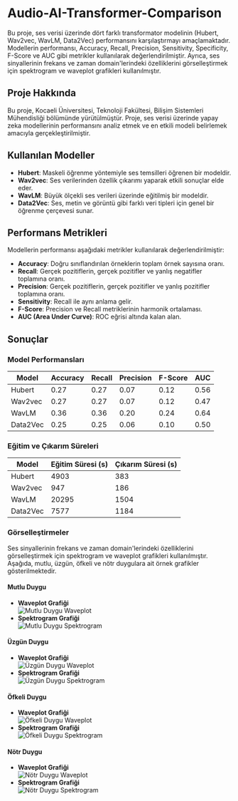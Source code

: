 # Audio-AI-Transformer-Comparison

Bu proje, ses verisi üzerinde dört farklı transformator modelinin (Hubert, Wav2vec, WavLM, Data2Vec) performansını karşılaştırmayı amaçlamaktadır. Modellerin performansı, Accuracy, Recall, Precision, Sensitivity, Specificity, F-Score ve AUC gibi metrikler kullanılarak değerlendirilmiştir. Ayrıca, ses sinyallerinin frekans ve zaman domain'lerindeki özelliklerini görselleştirmek için spektrogram ve waveplot grafikleri kullanılmıştır.

## Proje Hakkında

Bu proje, Kocaeli Üniversitesi, Teknoloji Fakültesi, Bilişim Sistemleri Mühendisliği bölümünde yürütülmüştür. Proje, ses verisi üzerinde yapay zeka modellerinin performansını analiz etmek ve en etkili modeli belirlemek amacıyla gerçekleştirilmiştir.

## Kullanılan Modeller

- **Hubert**: Maskeli öğrenme yöntemiyle ses temsilleri öğrenen bir modeldir.
- **Wav2vec**: Ses verilerinden özellik çıkarımı yaparak etkili sonuçlar elde eder.
- **WavLM**: Büyük ölçekli ses verileri üzerinde eğitilmiş bir modeldir.
- **Data2Vec**: Ses, metin ve görüntü gibi farklı veri tipleri için genel bir öğrenme çerçevesi sunar.

## Performans Metrikleri

Modellerin performansı aşağıdaki metrikler kullanılarak değerlendirilmiştir:

- **Accuracy**: Doğru sınıflandırılan örneklerin toplam örnek sayısına oranı.
- **Recall**: Gerçek pozitiflerin, gerçek pozitifler ve yanlış negatifler toplamına oranı.
- **Precision**: Gerçek pozitiflerin, gerçek pozitifler ve yanlış pozitifler toplamına oranı.
- **Sensitivity**: Recall ile aynı anlama gelir.
- **F-Score**: Precision ve Recall metriklerinin harmonik ortalaması.
- **AUC (Area Under Curve)**: ROC eğrisi altında kalan alan.

## Sonuçlar

### Model Performansları

| Model    | Accuracy | Recall | Precision | F-Score | AUC  |
|----------|----------|--------|-----------|---------|------|
| Hubert   | 0.27     | 0.27   | 0.07      | 0.12    | 0.56 |
| Wav2vec  | 0.27     | 0.27   | 0.07      | 0.12    | 0.47 |
| WavLM    | 0.36     | 0.36   | 0.20      | 0.24    | 0.64 |
| Data2Vec | 0.25     | 0.25   | 0.06      | 0.10    | 0.50 |

### Eğitim ve Çıkarım Süreleri

| Model    | Eğitim Süresi (s) | Çıkarım Süresi (s) |
|----------|------------------|-------------------|
| Hubert   | 4903             | 383               |
| Wav2vec  | 947              | 186               |
| WavLM    | 20295            | 1504              |
| Data2Vec | 7577             | 1184              |

### Görselleştirmeler

Ses sinyallerinin frekans ve zaman domain'lerindeki özelliklerini görselleştirmek için spektrogram ve waveplot grafikleri kullanılmıştır. Aşağıda, mutlu, üzgün, öfkeli ve nötr duygulara ait örnek grafikler gösterilmektedir.

#### Mutlu Duygu
- **Waveplot Grafiği**  
  ![Mutlu Duygu Waveplot](graphs/mutlu_waveplot.png)
- **Spektrogram Grafiği**  
  ![Mutlu Duygu Spektrogram](graphs/mutlu_spektrogram.png)

#### Üzgün Duygu
- **Waveplot Grafiği**  
  ![Üzgün Duygu Waveplot](graphs/uzgun_waveplot.png)
- **Spektrogram Grafiği**  
  ![Üzgün Duygu Spektrogram](graphs/uzgun_spektrogram.png)

#### Öfkeli Duygu
- **Waveplot Grafiği**  
  ![Öfkeli Duygu Waveplot](graphs/ofkeli_waveplot.png)
- **Spektrogram Grafiği**  
  ![Öfkeli Duygu Spektrogram](graphs/ofkeli_spektrogram.png)

#### Nötr Duygu
- **Waveplot Grafiği**  
  ![Nötr Duygu Waveplot](graphs/notr_waveplot.png)
- **Spektrogram Grafiği**  
  ![Nötr Duygu Spektrogram](graphs/notr_spektrogram.png)
